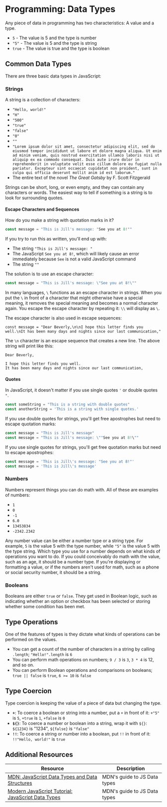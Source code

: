 # Programming: Data Types

Any piece of data in programming has two characteristics: A value and a type.

* `5` - The value is 5 and the type is number
* `"5"` - The value is 5 and the type is string
* `true` - The value is true and the type is boolean

## Common Data Types

There are three basic data types in JavaScript:

### Strings

A string is a collection of characters:

* `"Hello, world!"`
* `"H"`
* `"500"`
* `"true"`
* `"false"`
* `"0"`
* `""`
* `"Lorem ipsum dolor sit amet, consectetur adipiscing elit, sed do eiusmod tempor incididunt ut labore et dolore magna aliqua. Ut enim ad minim veniam, quis nostrud exercitation ullamco laboris nisi ut aliquip ex ea commodo consequat. Duis aute irure dolor in reprehenderit in voluptate velit esse cillum dolore eu fugiat nulla pariatur. Excepteur sint occaecat cupidatat non proident, sunt in culpa qui officia deserunt mollit anim id est laborum."`
* The entire text of the novel _The Great Gatsby_ by F. Scott Fitzgerald

Strings can be short, long, or even empty, and they can contain any characters or words. The easiest way to tell if something is a string is to look for surrounding quotes.

#### Escape Characters and Sequences

How do you make a string with quotation marks in it?

```js
const message = "This is Jill's message: "See you at 8!""
```

If you try to run this as written, you'll end up with:

* The string `"This is Jill's message: "`
* The JavaScript `See you at 8!`, which will likely cause an error immediately because `See` is not a valid JavaScript command
* The string `""`

The solution is to use an escape character:

```js
const message = "This is Jill's message: \"See you at 8!\""
```

In many languages, `\` functions as an escape character in strings. When you put the `\` in front of a character that might otherwise have a special meaning, it removes the special meaning and becomes a normal character again. You escape the escape character by repeating it: `\\` will display as `\`.

The escape character is also used in escape sequences:

```
const message = "Dear Beverly,\n\nI hope this letter finds you well.\nIt has been many days and nights since our last communication,"
```

The `\n` character is an escape sequence that creates a new line. The above string will print like this:

```
Dear Beverly,

I hope this letter finds you well.
It has been many days and nights since our last communication,
```

#### Quotes

In JavaScript, it doesn't matter if you use single quotes `'` or double quotes `"`.

```js
const someString = "This is a string with double quotes"
const anotherString = 'This is a string with single quotes.'
```

If you use double quotes for strings, you'll get free apostrophes but need to escape quotation marks:

```js
const message = "This is Jill's message"
const message = "This is Jill's message: \""See you at 8!\""
```

If you use single quotes for strings, you'll get free quotation marks but need to escape apostrophes:

```js
const message = 'This is Jill\'s message: "See you at 8!"'
const message = 'This is Jill\'s message'
```

### Numbers

Numbers represent things you can do math with. All of these are examples of numbers:

* `1`
* `0`
* `-1`
* `6.0`
* `13453834`
* `-2342.2342`

Any number value can be either a number type or a string type. For example, `5` is the value 5 with the type number, while `"5"` is the value 5 with the type string. Which type you use for a number depends on what kinds of operations you want to do. If you could conceivably do math with the value, such as an age, it should be a number type. If you're displaying or formatting a value, or if the numbers aren't used for math, such as a phone or social security number, it should be a string.

### Booleans

Booleans are either `true` or `false`. They get used in Boolean logic, such as indicating whether an option or checkbox has been selected or storing whether some condition has been met.

## Type Operations

One of the features of types is they dictate what kinds of operations can be performed on the values.

* You can get a count of the number of characters in a string by calling `.length`; `"Hello!".length` is `6`
* You can perform math operations on numbers; `9 / 3` is `3`, `3 * 4` is 12, and so on.
* You can perform Boolean operations and comparisons on booleans; `true || false` is `true`, `6 >= 10` is `false`

## Type Coercion

Type coercion is keeping the value of a piece of data but changing the type.

* **`+`**: To coerce a boolean or string into a number, put a `+` in front of it: `+"5"` is `5`, `+true` is `1`, `+false` is `0`
* **``${}``**: To coerce a number or boolean into a string, wrap it with ``${}``: ``${1234}`` is "1234", ``${false}`` is `"false"`
* **`!!`**: To coerce a string or number into a boolean, put `!!` in front of it: `!!"Hello, world!"` is `true`

## Additional Resources

| Resource | Description |
| --- | --- |
| [MDN: JavaScript Data Types and Data Structures](https://developer.mozilla.org/en-US/docs/Web/JavaScript/Data_structures) | MDN's guide to JS Data types |
| [Modern JavaScript Tutorial: JavaScript Data Types](https://developer.mozilla.org/en-US/docs/Web/JavaScript/Data_structures) | MDN's guide to JS Data types |
